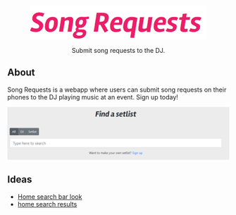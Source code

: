 <p align="center">
  <img src="img/logo-readme.png">
</p>

<p align="center">
Submit song requests to the DJ.
</p>

## About

Song Requests is a webapp where users can submit song requests on their phones to the DJ playing music at an event. Sign up today!

<p align="center">
  <img src="img/search-bar.png">
</p>


## Ideas

* [Home search bar look](https://uidesigndaily.com/posts/sketch-search-searchbar-find-day-1026)
* [home search results](https://uidesigndaily.com/posts/figma-search-results-find-project-management-day-492)